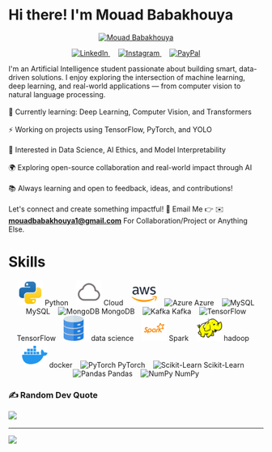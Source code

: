 #  Hi there! I'm Mouad Babakhouya

<p align="center">
  <a href="https://github.com/MouadBabakhouya">
    <a href="https://git.io/typing-svg"><img src="https://readme-typing-svg.demolab.com?font=Fira+Code&pause=1000&color=66BB6A&width=435&lines=AI+%26+Machine+Learning+Developer;Big+Data+Development+Student;3%2B+Years+of+Coding+Experience;Computer+Vision+%26+Deep+Learning;Always+Building+and+Learning" alt="Mouad Babakhouya" /></a>
  
</p>

<p align="center">
  

<p align="center">
  <a href="https://www.linkedin.com/in/mouad-babakhouya-5835ba318/" target="_blank">
    <img width="32px" alt="LinkedIn" title="LinkedIn" src="https://img.icons8.com/fluency-systems-regular/48/66BB6A/linkedin.png"/>
  </a>
  &#8287;&#8287;&#8287;
  <a href="https://instagram.com/mouadthescientist/" target="_blank">
    <img width="32px" alt="Instagram" title="Instagram" src="https://img.icons8.com/fluency-systems-regular/48/66BB6A/instagram-new.png"/>
  </a>
  &#8287;&#8287;&#8287;
  <a href="https://paypal.me/MouadBabakhouya7" target="_blank">
    <img width="32px" alt="PayPal" title="Donate via PayPal" src="https://img.icons8.com/fluency-systems-regular/48/66BB6A/paypal.png"/>
  </a>
</p>




I'm an Artificial Intelligence student passionate about building smart, data-driven solutions. I enjoy exploring the intersection of machine learning, deep learning, and real-world applications — from computer vision to natural language processing.<br><br>🔭 Currently learning: Deep Learning, Computer Vision, and Transformers<br><br>⚡ Working on projects using TensorFlow, PyTorch, and YOLO<br><br>🌱 Interested in Data Science, AI Ethics, and Model Interpretability<br><br>🌍 Exploring open-source collaboration and real-world impact through AI<br><br>📚 Always learning and open to feedback, ideas, and contributions!<br><br>Let's connect and create something impactful! 🚀
Email Me 👉 ✉️ **mouadbabakhouya1@gmail.com** For Collaboration/Project or Anything Else.

# Skills
<p align="center">
  <img src="https://raw.githubusercontent.com/MouadBabakhouya/MouadBabakhouya/main/python-svgrepo-com.svg" alt="Python" title="Python" width="50"/> Python &nbsp;&nbsp;
  <img src="https://raw.githubusercontent.com/MouadBabakhouya/MouadBabakhouya/main/cloud-computing-data-5-svgrepo-com.svg" alt="Cloud" title="Cloud" width="50"/> Cloud &nbsp;&nbsp;
  <img src="https://raw.githubusercontent.com/MouadBabakhouya/MouadBabakhouya/main/aws-svgrepo-com.svg" alt="" title="" width="50"/>  &nbsp;&nbsp;
  <img src="https://cdn.jsdelivr.net/gh/devicons/devicon/icons/azure/azure-original.svg" alt="Azure" title="Azure" width="50"/> Azure &nbsp;&nbsp;
  <img src="https://cdn.jsdelivr.net/gh/devicons/devicon/icons/mysql/mysql-original.svg" alt="MySQL" title="MySQL" width="50"/> MySQL &nbsp;&nbsp;
  <img src="https://cdn.jsdelivr.net/gh/devicons/devicon/icons/mongodb/mongodb-original.svg" alt="MongoDB" title="MongoDB" width="55"/> MongoDB &nbsp;&nbsp;
  <img src="https://cdn.jsdelivr.net/gh/devicons/devicon/icons/apachekafka/apachekafka-original.svg" alt="Kafka" title="Kafka" width="50"/> Kafka &nbsp;&nbsp;
  <img src="https://cdn.jsdelivr.net/gh/devicons/devicon/icons/tensorflow/tensorflow-original.svg" alt="TensorFlow" title="TensorFlow" width="50"/> TensorFlow &nbsp;&nbsp;
  <img src="https://raw.githubusercontent.com/MouadBabakhouya/MouadBabakhouya/main/database-svgrepo-com.svg" alt="data science" title="data science" width="50"/> data science &nbsp;&nbsp;
  <img src="https://raw.githubusercontent.com/MouadBabakhouya/MouadBabakhouya/main/spark-svgrepo-com.svg" alt="Spark" title="Spark" width="50"/> Spark &nbsp;&nbsp;
  <img src="https://raw.githubusercontent.com/MouadBabakhouya/MouadBabakhouya/main/hadoop-svgrepo-com.svg" alt="hadoop" title="hadoop" width="50"/> hadoop &nbsp;&nbsp;
  <img src="https://raw.githubusercontent.com/MouadBabakhouya/MouadBabakhouya/main/docker-icon-svgrepo-com.svg" alt="docker" title="docker" width="50"/> docker &nbsp;&nbsp;
  <img src="https://cdn.jsdelivr.net/gh/devicons/devicon/icons/pytorch/pytorch-original.svg" alt="PyTorch" title="PyTorch" width="50"/> PyTorch &nbsp;&nbsp;
  <img src="https://cdn.jsdelivr.net/gh/devicons/devicon/icons/scikitlearn/scikitlearn-original.svg" alt="Scikit-Learn" title="Scikit-Learn" width="50"/> Scikit-Learn &nbsp;&nbsp;
  <img src="https://cdn.jsdelivr.net/gh/devicons/devicon/icons/pandas/pandas-original.svg" alt="Pandas" title="Pandas" width="50"/> Pandas &nbsp;&nbsp;
  <img src="https://cdn.jsdelivr.net/gh/devicons/devicon/icons/numpy/numpy-original.svg" alt="NumPy" title="NumPy" width="50"/> NumPy
</p>


### ✍️ Random Dev Quote
![](https://quotes-github-readme.vercel.app/api?type=horizontal&theme=radical)

---
[![](https://visitcount.itsvg.in/api?id=MouadBabakhouya&icon=0&color=0)](https://visitcount.itsvg.in)



  
<!-- Proudly created with GPRM ( https://gprm.itsvg.in ) -->
